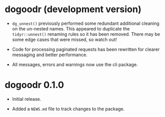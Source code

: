# dogoodr (development version)

* `dg_unnest()` previously performed some redundant additional cleaning on the un-nested names. This appeared to duplicate the `tidyr::unnest()` renaming rules so it has been removed. There may be some edge cases that were missed, so watch out!

* Code for processing paginated requests has been rewritten for clearer messaging and better performance.

* All messages, errors and warnings now use the cli package.

# dogoodr 0.1.0

* Initial release.

* Added a `NEWS.md` file to track changes to the package.
